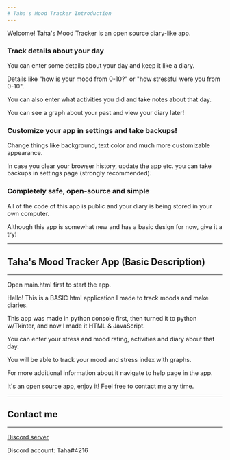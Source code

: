 ```yaml
---
# Taha's Mood Tracker Introduction
---
```

Welcome! Taha's Mood Tracker is an open source diary-like app.

### Track details about your day

You can enter some details about your day and keep it like a diary.

Details like "how is your mood from 0-10?" or "how stressful were you from 0-10".

You can also enter what activities you did and take notes about that day.

You can see a graph about your past and view your diary later!

### Customize your app in settings and take backups!

Change things like background, text color and much more customizable appearance.

In case you clear your browser history, update the app etc. you can take backups in settings page (strongly recommended).

### Completely safe, open-source and simple

All of the code of this app is public and your diary is being stored in your own computer.

Although this app is somewhat new and has a basic design for now, give it a try!

----
## Taha's Mood Tracker App (Basic Description)
----
Open main.html first to start the app.

Hello! This is a BASIC html application I made to track moods and make diaries.

This app was made in python console first, then turned it to python w/Tkinter, and now I made it HTML & JavaScript.

You can enter your stress and mood rating, activities and diary about that day.

You will be able to track your mood and stress index with graphs.

For more additional information about it navigate to help page in the app.

It's an open source app, enjoy it! Feel free to contact me any time.

----
## Contact me
----
[Discord server](https://discord.gg/NYnQNTE)

Discord account: Taha#4216